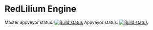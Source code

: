 # RedLilium Engine
Master appveyor status: [![Build status](https://ci.appveyor.com/api/projects/status/w5br89ng25aoehv2/branch/master?svg=true)](https://ci.appveyor.com/project/IvanPleshkov/redliliumengine/branch/master)
Appveyor status: [![Build status](https://ci.appveyor.com/api/projects/status/w5br89ng25aoehv2?svg=true)](https://ci.appveyor.com/project/IvanPleshkov/redliliumengine)
